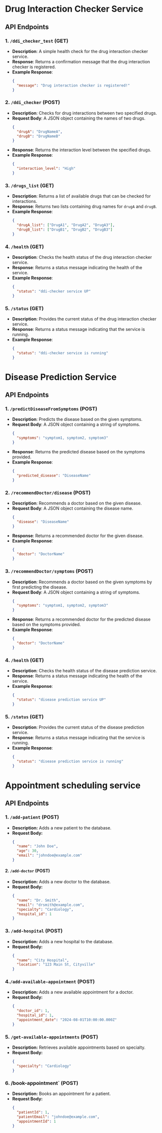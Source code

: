 # Drug Interaction Checker Service

## API Endpoints

### 1. `/ddi_checker_test` (GET)

- **Description**: A simple health check for the drug interaction checker service.
- **Response**: Returns a confirmation message that the drug interaction checker is registered.
- **Example Response**:
  ```json
  {
    "message": "Drug interaction checker is registered!"
  }
  ```

### 2. `/ddi_checker` (POST)

- **Description**: Checks for drug interactions between two specified drugs.
- **Request Body**: A JSON object containing the names of two drugs.
  ```json
  {
    "drugA": "DrugNameA",
    "drugB": "DrugNameB"
  }
  ```
- **Response**: Returns the interaction level between the specified drugs.
- **Example Response**:
  ```json
  {
    "interaction_level": "High"
  }
  ```

### 3. `/drugs_list` (GET)

- **Description**: Returns a list of available drugs that can be checked for interactions.
- **Response**: Returns two lists containing drug names for `drugA` and `drugB`.
- **Example Response**:
  ```json
  {
    "drugA_list": ["DrugA1", "DrugA2", "DrugA3"],
    "drugB_list": ["DrugB1", "DrugB2", "DrugB3"]
  }
  ```

### 4. `/health` (GET)

- **Description**: Checks the health status of the drug interaction checker service.
- **Response**: Returns a status message indicating the health of the service.
- **Example Response**:
  ```json
  {
    "status": "ddi-checker service UP"
  }
  ```

### 5. `/status` (GET)

- **Description**: Provides the current status of the drug interaction checker service.
- **Response**: Returns a status message indicating that the service is running.
- **Example Response**:
  ```json
  {
    "status": "ddi-checker service is running"
  }
  ```

# Disease Prediction Service

## API Endpoints

### 1. `/predictDiseaseFromSymptoms` (POST)

- **Description**: Predicts the disease based on the given symptoms.
- **Request Body**: A JSON object containing a string of symptoms.
  ```json
  {
    "symptoms": "symptom1, symptom2, symptom3"
  }
  ```
- **Response**: Returns the predicted disease based on the symptoms provided.
- **Example Response**:
  ```json
  {
    "predicted_disease": "DiseaseName"
  }
  ```

### 2. `/recommendDoctor/disease` (POST)

- **Description**: Recommends a doctor based on the given disease.
- **Request Body**: A JSON object containing the disease name.
  ```json
  {
    "disease": "DiseaseName"
  }
  ```
- **Response**: Returns a recommended doctor for the given disease.
- **Example Response**:
  ```json
  {
    "doctor": "DoctorName"
  }
  ```

### 3. `/recommendDoctor/symptoms` (POST)

- **Description**: Recommends a doctor based on the given symptoms by first predicting the disease.
- **Request Body**: A JSON object containing a string of symptoms.
  ```json
  {
    "symptoms": "symptom1, symptom2, symptom3"
  }
  ```
- **Response**: Returns a recommended doctor for the predicted disease based on the symptoms provided.
- **Example Response**:
  ```json
  {
    "doctor": "DoctorName"
  }
  ```

### 4. `/health` (GET)

- **Description**: Checks the health status of the disease prediction service.
- **Response**: Returns a status message indicating the health of the service.
- **Example Response**:
  ```json
  {
    "status": "disease prediction service UP"
  }
  ```

### 5. `/status` (GET)

- **Description**: Provides the current status of the disease prediction service.
- **Response**: Returns a status message indicating that the service is running.
- **Example Response**:
  ```json
  {
    "status": "disease prediction service is running"
  }
  ```

# Appointment scheduling service

## API Endpoints

### 1. `/add-patient` (POST)

- **Description:** Adds a new patient to the database.
- **Request Body:**
  ```json
  {
    "name": "John Doe",
    "age": 30,
    "email": "johndoe@example.com"
  }
  ```
  
#### 2. `/add-doctor` (POST)

- **Description:** Adds a new doctor to the database.
- **Request Body:**
  ```json
  {
    "name": "Dr. Smith",
    "email": "drsmith@example.com",
    "specialty": "Cardiology",
    "hospital_id": 1
  }
  ```

### 3. `/add-hospital` (POST)

- **Description:** Adds a new hospital to the database.
- **Request Body:**
  ```json
  {
    "name": "City Hospital",
    "location": "123 Main St, Cityville"
  }
  ```
  
### 4.`/add-available-appointment` (POST)

- **Description:** Adds a new available appointment for a doctor.
- **Request Body:**
  ```json
  {
    "doctor_id": 1,
    "hospital_id": 1,
    "appointment_date": "2024-08-01T10:00:00.000Z"
  }
  ```

### 5. `/get-available-appointments` (POST)

- **Description:** Retrieves available appointments based on specialty.
- **Request Body:**
  ```json
  {
    "specialty": "Cardiology"
  }
  ```

### 6. /book-appointment` (POST)
- **Description:** Books an appointment for a patient.
- **Request Body:**
  ```json
  {
    "patientId": 1,
    "patientEmail": "johndoe@example.com",
    "appointmentId": 1
  }
  ```
